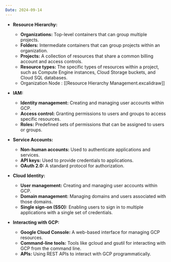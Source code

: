 ```yaml
---
Date: 2024-09-14
---
```

- **Resource Hierarchy:**
    - **Organizations:** Top-level containers that can group multiple projects.
    - **Folders:** Intermediate containers that can group projects within an organization.
    - **Projects:** A collection of resources that share a common billing account and access controls.
    - **Resource types:** The specific types of resources within a project, such as Compute Engine instances, Cloud Storage buckets, and Cloud SQL databases.
    - Organization Node : [[Resource Hierarchy Management.excalidraw]]

- **IAM:**
    - **Identity management:** Creating and managing user accounts within GCP.
    - **Access control:** Granting permissions to users and groups to access specific resources.
    - **Roles:** Predefined sets of permissions that can be assigned to users or groups.
- **Service Accounts:**
    - **Non-human accounts:** Used to authenticate applications and services.
    - **API keys:** Used to provide credentials to applications.
    - **OAuth 2.0:** A standard protocol for authorization.
- **Cloud Identity:**
    - **User management:** Creating and managing user accounts within GCP.
    - **Domain management:** Managing domains and users associated with those domains.
    - **Single sign-on (SSO):** Enabling users to sign in to multiple applications with a single set of credentials.
- **Interacting with GCP:**
    - **Google Cloud Console:** A web-based interface for managing GCP resources.
    - **Command-line tools:** Tools like gcloud and gsutil for interacting with GCP from the command line.
    - **APIs:** Using REST APIs to interact with GCP programmatically.